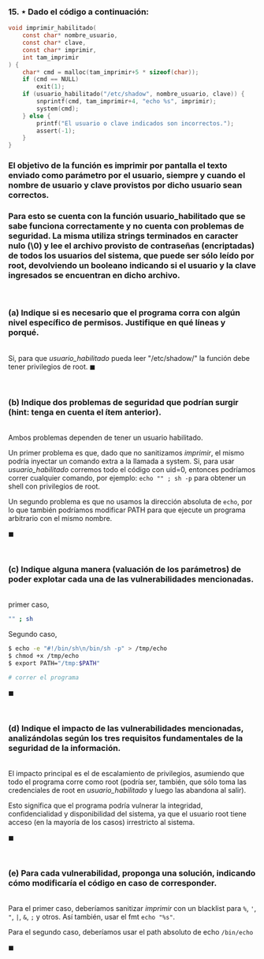 ### 15. ⋆ Dado el código a continuación:

```c
void imprimir_habilitado(
    const char* nombre_usuario, 
    const char* clave,
    const char* imprimir, 
    int tam_imprimir
) {
    char* cmd = malloc(tam_imprimir+5 * sizeof(char));
    if (cmd == NULL)
        exit(1);
    if (usuario_habilitado("/etc/shadow", nombre_usuario, clave)) {
        snprintf(cmd, tam_imprimir+4, "echo %s", imprimir);
        system(cmd);
    } else {
        printf("El usuario o clave indicados son incorrectos.");
        assert(-1);
    }
}
```

### El objetivo de la función es imprimir por pantalla el texto enviado como parámetro por el usuario, siempre y cuando el nombre de usuario y clave provistos por dicho usuario sean correctos.

### Para esto se cuenta con la función usuario_habilitado que se sabe funciona correctamente y no cuenta con problemas de seguridad. La misma utiliza strings terminados en caracter nulo (\0) y lee el archivo provisto de contraseñas (encriptadas) de todos los usuarios del sistema, que puede ser sólo leído por root, devolviendo un booleano indicando si el usuario y la clave ingresados se encuentran en dicho archivo.

<br>

### (a) Indique si es necesario que el programa corra con algún nivel específico de permisos. Justifique en qué líneas y porqué.

\
Si, para que *usuario_habilitado* pueda leer "/etc/shadow/" la función debe tener privilegios de root. 
$\blacksquare$


<br>

### (b) Indique dos problemas de seguridad que podrían surgir (hint: tenga en cuenta el ítem anterior).

\
Ambos problemas dependen de tener un usuario habilitado.

Un primer problema es que, dado que no sanitizamos *imprimir*, el mismo podría inyectar un comando extra a la llamada a system. Si, para usar *usuario_habilitado* corremos todo el código con uid=0, entonces podríamos correr cualquier comando, por ejemplo: `echo "" ; sh -p` para obtener un shell con privilegios de root.

Un segundo problema es que no usamos la dirección absoluta de `echo`, por lo que también podríamos modificar PATH para que ejecute un programa arbitrario con el mismo nombre. 

$\blacksquare$


<br>

### (c) Indique alguna manera (valuación de los parámetros) de poder explotar cada una de las vulnerabilidades mencionadas.

\
primer caso,

```bash 
"" ; sh
```

Segundo caso,

```bash
$ echo -e "#!/bin/sh\n/bin/sh -p" > /tmp/echo
$ chmod +x /tmp/echo
$ export PATH="/tmp:$PATH"

# correr el programa
```
$\blacksquare$


<br>

### (d) Indique el impacto de las vulnerabilidades mencionadas, analizándolas según los tres requisitos fundamentales de la seguridad de la información.

\
El impacto principal es el de escalamiento de privilegios, asumiendo que todo el programa corre como root (podría ser, también, que sólo toma las credenciales de root en *usuario_habilitado* y luego las abandona al salir).

Esto significa que el programa podría vulnerar la integridad, confidencialidad y disponibilidad del sistema, ya que el usuario root tiene acceso (en la mayoría de los casos) irrestricto al sistema.

$\blacksquare$


<br>

### (e) Para cada vulnerabilidad, proponga una solución, indicando cómo modificaría el código en caso de corresponder.

\
Para el primer caso, deberíamos sanitizar *imprimir* con un blacklist para `%`, `'`, `"`, `|`, `&`, `;` y otros. Así también, usar el fmt `echo "%s"`.

Para el segundo caso, deberíamos usar el path absoluto de echo `/bin/echo`

$\blacksquare$
